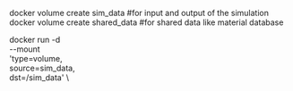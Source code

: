 docker volume create sim_data    #for input and output of the simulation
docker volume create shared_data #for shared data like material database

docker run -d \
     --mount \
     'type=volume, \
      source=sim_data, \
      dst=/sim_data' \ 
     
